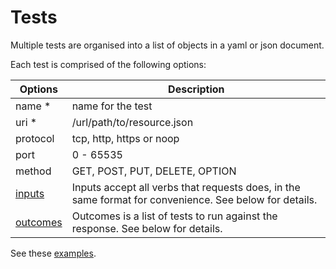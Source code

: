 
Tests
=====

Multiple tests are organised into a list of objects in a yaml or json document.  

Each test is comprised of the following options:

Options | Description
-------------|------------
name \* | name for the test
uri \* | /url/path/to/resource.json
protocol | tcp, http, https or noop
port | 0 - 65535
method | GET, POST, PUT, DELETE, OPTION
[inputs](inputs.md) | Inputs accept all verbs that requests does, in the same format for convenience. See below for details.
[outcomes](outcomes.md) | Outcomes is a list of tests to run against the response. See below for details.

See these [examples](examples.md).

